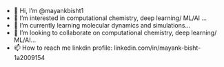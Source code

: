 - 👋 Hi, I’m @mayankbisht1
- 👀 I’m interested in computational chemistry, deep learning/ ML/AI ...
- 🌱 I’m currently learning molecular dynamics and simulations...
- 💞️ I’m looking to collaborate on computational chemistry, deep learning/ ML/AI...
- 📫 How to reach me linkdin profile: linkedin.com/in/mayank-bisht-1a2009154

<!---
mayankbisht1/mayankbisht1 is a ✨ special ✨ repository because its `README.md` (this file) appears on your GitHub profile.
You can click the Preview link to take a look at your changes.
--->
